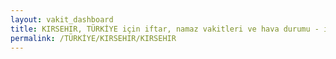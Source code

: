 ```yaml
---
layout: vakit_dashboard
title: KIRSEHIR, TÜRKİYE için iftar, namaz vakitleri ve hava durumu - ilçe/eyalet seç
permalink: /TÜRKİYE/KIRSEHIR/KIRSEHIR
---
```


<script type="text/javascript">
  var GLOBAL_COUNTRY = 'TÜRKİYE';
  var GLOBAL_CITY = 'KIRSEHIR';
  var GLOBAL_STATE = 'KIRSEHIR';
  var lat = 72;
  var lon = 21;
</script>
